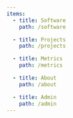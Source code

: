 ```yaml
---
items:
  - title: Software
    path: /software

  - title: Projects
    path: /projects

  - title: Metrics
    path: /metrics

  - title: About
    path: /about

  - title: Admin
    path: /admin
---
```

